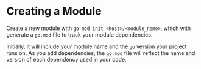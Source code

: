 # Creating a Module

Create a new module with `go mod init <host>/<module_name>`, which with generate a `go.mod` file to track your module dependencies.

Initially, it will include your module name and the `go` version your project runs on. As you add dependencies, the `go.mod` file will reflect the name and version of each dependency used in your code.

